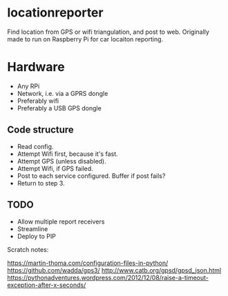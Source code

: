# locationreporter
Find location from GPS or wifi triangulation, and post to web. Originally made to run on Raspberry Pi for car locaiton reporting.

# Hardware

* Any RPi
* Network, i.e. via a GPRS dongle
* Preferably wifi
* Preferably a USB GPS dongle


## Code structure

* Read config.
* Attempt Wifi first, because it's fast.
* Attempt GPS (unless disabled).
* Attempt Wifi, if GPS failed.
* Post to each service configured. Buffer if post fails?
* Return to step 3.


## TODO

* Allow multiple report receivers
* Streamline
* Deploy to PIP

Scratch notes:

https://martin-thoma.com/configuration-files-in-python/
https://github.com/wadda/gps3/ http://www.catb.org/gpsd/gpsd_json.html
https://pythonadventures.wordpress.com/2012/12/08/raise-a-timeout-exception-after-x-seconds/
